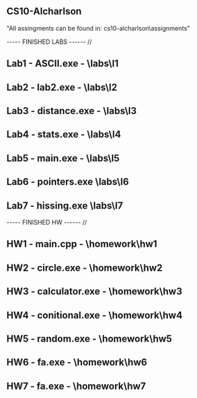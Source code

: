 ## CS10-Alcharlson
"All assingments can be found in: cs10-alcharlson\assignments\"

----- FINISHED LABS ------
//

Lab1 - ASCII.exe - \labs\l1
---
Lab2 - lab2.exe - \labs\l2
---
Lab3 - distance.exe - \labs\l3
--- 
Lab4 - stats.exe - \labs\l4
--- 
Lab5 - main.exe - \labs\l5
--- 
Lab6 - pointers.exe \labs\l6
--- 
Lab7 - hissing.exe \labs\l7
--- 


----- FINISHED HW  ------
//

HW1 - main.cpp - \homework\hw1
---
HW2 - circle.exe - \homework\hw2
---
HW3 - calculator.exe - \homework\hw3 
---
HW4 - conitional.exe - \homework\hw4
---
HW5 - random.exe - \homework\hw5 
---
HW6 - fa.exe - \homework\hw6 
---
HW7 - fa.exe - \homework\hw7 
---